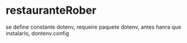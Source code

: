 # restauranteRober

<!-- 
#FBF5DD 
#A6CDC6
#16404D
#DDA853
-->

se define constante dotenv, requeire paquete dotenv, antes hanra que instalarlo, dontenv.config

